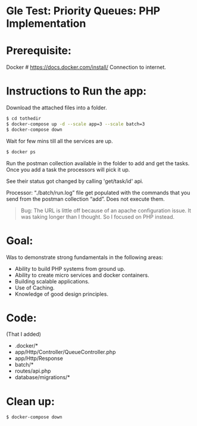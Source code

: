 # Gle Test: Priority Queues: PHP Implementation
# Prerequisite:
Docker # https://docs.docker.com/install/
Connection to internet.

# Instructions to Run the app:
Download the attached files into a folder.

```sh
$ cd tothedir
$ docker-compose up -d --scale app=3 --scale batch=3
$ docker-compose down
```

Wait for few mins till all the services are up.

```sh
$ docker ps
```

Run the postman collection available in the folder to add and get the tasks. Once you add a task the processors will pick it up. 

See their status got changed by calling 'get/task/id' api.

Processor:  “./batch/run.log” file get populated with the commands that you send from the postman collection “add”. Does not execute them.


> Bug:
> The URL is little off because of an apache configuration issue. It was taking longer than I thought. So I focused on PHP instead.

# Goal:
Was to demonstrate strong fundamentals in the following areas:
- Ability to build PHP systems from ground up.
- Ability to create micro services and docker containers.
- Building scalable applications.
- Use of Caching.
- Knowledge of good design principles.

# Code:
(That I added)
- .docker/*
- app/Http/Controller/QueueController.php
- app/Http/Response
- batch/*
- routes/api.php
- database/migrations/*

# Clean up:
```sh
$ docker-compose down
```
